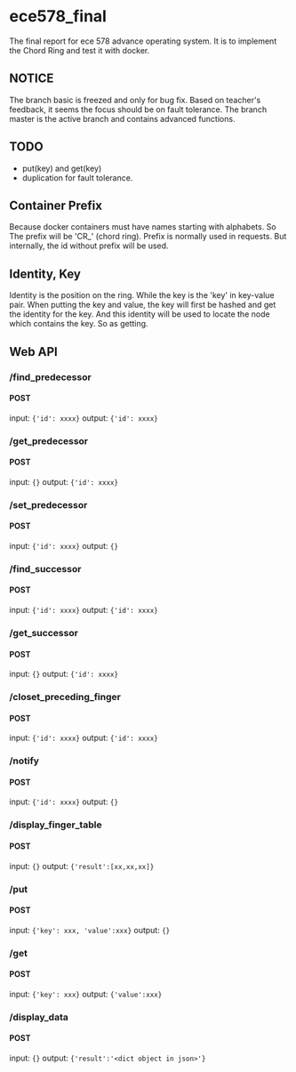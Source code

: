 # ece578_final
The final report for ece 578 advance operating system.
It is to implement the Chord Ring and test it with docker.

## NOTICE
The branch basic is freezed and only for bug fix. Based on teacher's feedback, it seems the focus should be on fault tolerance.
The branch master is the active branch and contains advanced functions.

## TODO
- put(key) and get(key)
- duplication for fault tolerance.

## Container Prefix
Because docker containers must have names starting with alphabets. So The prefix will be 'CR_' (chord ring).
Prefix is normally used in requests. But internally, the id without prefix will be used.

## Identity, Key
Identity is the position on the ring. While the key is the 'key' in key-value pair.
When putting the key and value, the key will first be hashed and get the identity for the key. And this identity will be used to locate the node which contains the key. So as getting.

## Web API
### /find_predecessor
#### POST
input:  `{'id': xxxx}`
output: `{'id': xxxx}`

### /get_predecessor
#### POST
input:  `{}`
output: `{'id': xxxx}`

### /set_predecessor
#### POST
input:  `{'id': xxxx}`
output: `{}`

### /find_successor
#### POST
input:  `{'id': xxxx}`
output: `{'id': xxxx}`

### /get_successor
#### POST
input:  `{}`
output: `{'id': xxxx}`

### /closet_preceding_finger
#### POST
input:  `{'id': xxxx}`
output: `{'id': xxxx}`

### /notify
#### POST
input:  `{'id': xxxx}`
output: `{}`

### /display_finger_table
#### POST
input:  `{}`
output: `{'result':[xx,xx,xx]}`

### /put
#### POST
input:  `{'key': xxx, 'value':xxx}`
output: `{}`

### /get
#### POST
input:  `{'key': xxx}`
output: `{'value':xxx}`

### /display_data
#### POST
input:  `{}`
output: `{'result':'<dict object in json>'}`
